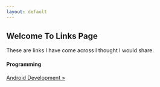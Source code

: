 ```yaml
---
layout: default
---
```


<h2>Welcome To Links Page</h2>
<p>These are links I have come across I thought I would share.</p>


<div class="row">
	<div class="span4">
	<h4>Programming</h4>
	<p><a class="btn" href="http://developer.android.com/index.html">Android Development &raquo;</a></p>
	</div>
</div>
